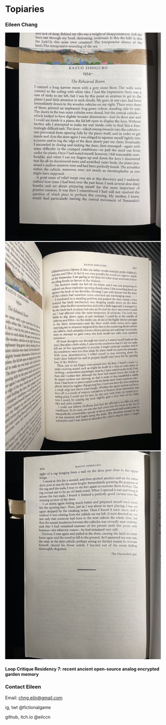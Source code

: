 # Topiaries
### Eileen Chang 

![alt text](https://github.com/eilccn/topiaries-info/blob/main/flowers/therehearsalroom-1.jpg)
![alt text](https://github.com/eilccn/topiaries-info/blob/main/flowers/therehearsalroom-2.jpg)
![alt text](https://github.com/eilccn/topiaries-info/blob/main/flowers/therehearsalroom-3.jpg)

#### Loop Critique Residency 7: recent ancient open-source analog encrypted garden memory
### Contact Eileen
Email: chng.eiln@gmail.com

ig, twt @fictionalgame

github, itch.io @eilccn




